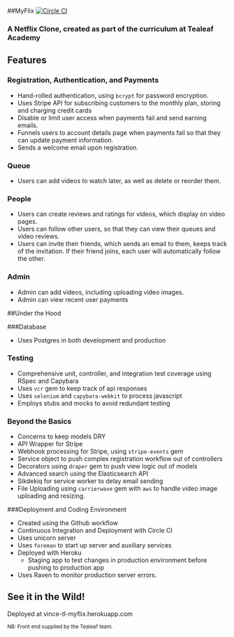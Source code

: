 ##MyFlix
[![Circle CI](https://circleci.com/gh/vincedevendra/myflix.svg?style=svg)](https://circleci.com/gh/vincedevendra/myflix)

### A Netflix Clone, created as part of the curriculum at Tealeaf Academy

## Features

### Registration, Authentication, and Payments

-  Hand-rolled authentication, using `bcrypt` for password encryption.
-  Uses Stripe API for subscribing customers to the monthly plan, storing and charging credit cards
-  Disable or limit user access when payments fail and send earning emails.
-  Funnels users to account details page when payments fail so that they can update payment information.
-  Sends a welcome email upon registration.

### Queue
-  Users can add videos to watch later, as well as delete or reorder them.

### People
-  Users can create reviews and ratings for videos, which display on video pages.
-  Users can follow other users, so that they can view their queues and video reviews.
-  Users can invite their friends, which sends an email to them, keeps track of the invitation.  If their friend joins, each user will automatically follow the other.

### Admin
-  Admin can add videos, including uploading video images.
-  Admin can view recent user payments

##Under the Hood

###Database
-  Uses Postgres in both development and production

### Testing
-  Comprehensive unit, controller, and integration test coverage using RSpec and Capybara
-  Uses `vcr` gem to keep track of api responses
- Uses `selenium` and `capybara-webkit` to process javascript
- Employs stubs and mocks to avoid redundant testing

### Beyond the Basics
-  Concerns to keep models DRY
-  API Wrapper for Stripe
-  Webhook processing for Stripe, using `stripe-events` gem
-  Service object to push complex registration workflow out of controllers
-  Decorators using `draper` gem to push view logic out of models
-  Advanced search using the Elasticsearch API
-  Sikdekiq for service worker to delay email sending
-  File Uploading using `carrierwave` gem with `aws` to handle video image uploading and resizing.

###Deployment and Coding Environment

- Created using the Github workflow
- Continuous Integration and Deployment with Circle CI
-  Uses unicorn server
-  Uses `foreman` to start up server and auxiliary services
- Deployed with Heroku
    -  Staging app to test changes in production environment before pushing to production app
- Uses Raven to monitor production server errors.


## See it in the Wild!
Deployed at vince-tl-myflix.herokuapp.com

<small>NB: Front end supplied by the Tealeaf team.</small>
